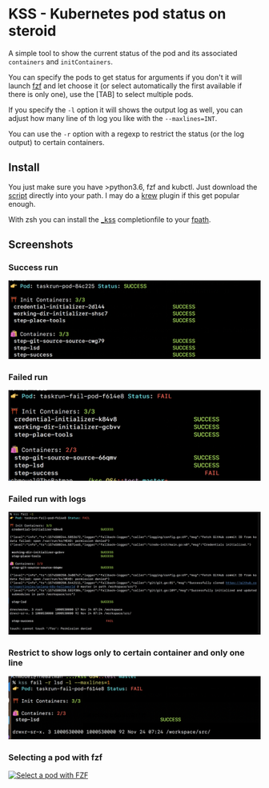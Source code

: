 # KSS - Kubernetes pod status on steroid

A simple tool to show the current status of the pod and its associated `containers` and `initContainers`.

You can specify the pods to get status for arguments if you don't it will launch [fzf](https://github.com/junegunn/fzf) and let choose it (or select automatically the first available if there is only one), use the [TAB] to select multiple pods.

If you specify the `-l` option it will shows the output log as well, you can adjust how many line of th log you like with the `--maxlines=INT`.

You can use the `-r` option with a regexp to restrict the status (or the log output) to certain containers.

## Install

You just make sure you have >python3.6, fzf and kubctl. Just download the [script](https://raw.githubusercontent.com/chmouel/kss/master/kss) directly into your path. I may do a [krew](https://github.com/kubernetes-sigs/krew) plugin if this get popular enough.

With zsh you can install the [_kss](./_kss) completionfile  to your [fpath](https://unix.stackexchange.com/a/33898).

## Screenshots

### Success run

![Success run](.screenshots/success.png)

### Failed run

![Fail run](.screenshots/failure.png)

### Failed run with logs

![Fail run](.screenshots/logging.png)

### Restrict to show logs only to certain container and only one line

![Restrict to some pod](.screenshots/restrict.png)

### Selecting a pod with fzf

[![Select a pod with FZF](https://asciinema.org/a/M6yotJ6Vi1ftRZ6syYU5UpT82.png)](https://asciinema.org/a/M6yotJ6Vi1ftRZ6syYU5UpT82)
